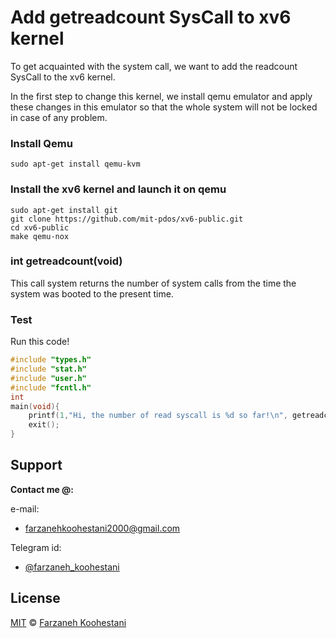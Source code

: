 # Add getreadcount SysCall to xv6 kernel
To get acquainted with the system call, we want to add the readcount SysCall to the xv6 kernel.

In the first step to change this kernel, we install qemu emulator and apply these changes in this emulator so that the whole system will not be locked in case of any problem.

### Install Qemu
```
sudo apt-get install qemu-kvm
```

### Install the xv6 kernel and launch it on qemu
```
sudo apt-get install git
git clone https://github.com/mit-pdos/xv6-public.git
cd xv6-public
make qemu-nox
```
### int getreadcount(void)
This call system returns the number of system calls from the time the system was booted to the present time.

### Test
Run this code!
```c
#include "types.h"
#include "stat.h"
#include "user.h"
#include "fcntl.h"
int 
main(void){
	printf(1,"Hi, the number of read syscall is %d so far!\n", getreadcount());
	exit();
}
```

## Support

**Contact me @:**

e-mail:

* farzanehkoohestani2000@gmail.com

Telegram id:

* [@farzaneh_koohestani](https://t.me/farzaneh_koohestani)

## License
[MIT](https://github.com/farkoo/xv6-getreadcount/blob/master/LICENSE)
&#0169; 
[Farzaneh Koohestani](https://github.com/farkoo)

